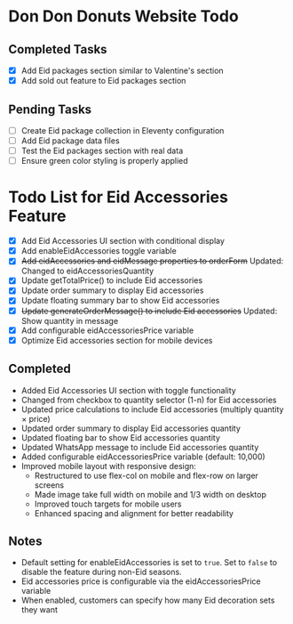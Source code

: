 # Don Don Donuts Website Todo

## Completed Tasks
- [x] Add Eid packages section similar to Valentine's section
- [x] Add sold out feature to Eid packages section

## Pending Tasks
- [ ] Create Eid package collection in Eleventy configuration
- [ ] Add Eid package data files
- [ ] Test the Eid packages section with real data
- [ ] Ensure green color styling is properly applied

# Todo List for Eid Accessories Feature

- [x] Add Eid Accessories UI section with conditional display
- [x] Add enableEidAccessories toggle variable
- [x] ~~Add eidAccessories and eidMessage properties to orderForm~~ Updated: Changed to eidAccessoriesQuantity
- [x] Update getTotalPrice() to include Eid accessories
- [x] Update order summary to display Eid accessories
- [x] Update floating summary bar to show Eid accessories
- [x] ~~Update generateOrderMessage() to include Eid accessories~~ Updated: Show quantity in message
- [x] Add configurable eidAccessoriesPrice variable
- [x] Optimize Eid accessories section for mobile devices

## Completed
- Added Eid Accessories UI section with toggle functionality
- Changed from checkbox to quantity selector (1-n) for Eid accessories
- Updated price calculations to include Eid accessories (multiply quantity × price)
- Updated order summary to display Eid accessories quantity
- Updated floating bar to show Eid accessories quantity
- Updated WhatsApp message to include Eid accessories quantity
- Added configurable eidAccessoriesPrice variable (default: 10,000)
- Improved mobile layout with responsive design:
  - Restructured to use flex-col on mobile and flex-row on larger screens
  - Made image take full width on mobile and 1/3 width on desktop
  - Improved touch targets for mobile users
  - Enhanced spacing and alignment for better readability

## Notes
- Default setting for enableEidAccessories is set to `true`. Set to `false` to disable the feature during non-Eid seasons.
- Eid accessories price is configurable via the eidAccessoriesPrice variable
- When enabled, customers can specify how many Eid decoration sets they want 